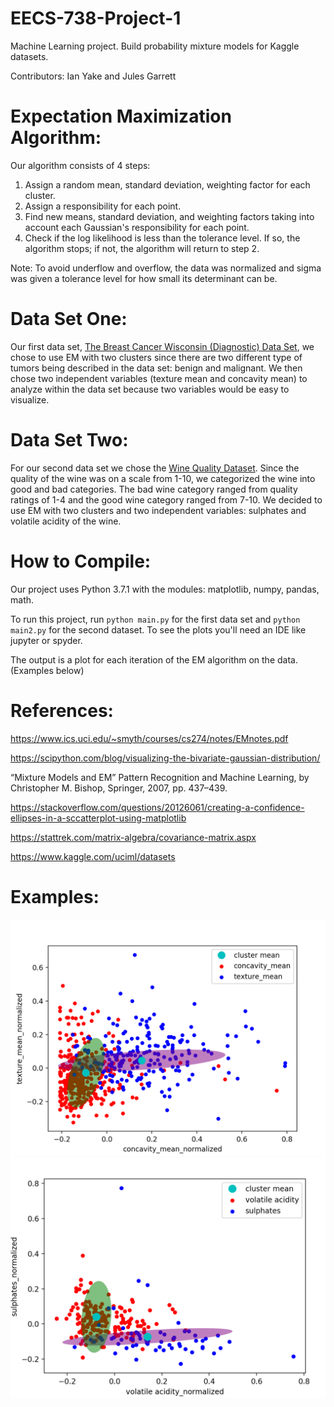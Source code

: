 
# EECS-738-Project-1
Machine Learning project. Build probability mixture models for Kaggle datasets.

Contributors: Ian Yake and Jules Garrett

# Expectation Maximization Algorithm:

Our algorithm consists of 4 steps: 
  1) Assign a random mean, standard deviation, weighting factor for each cluster. 
  2) Assign a responsibility for each point. 
  3) Find new means, standard deviation, and weighting factors taking into account each Gaussian's responsibility for each point.
  4) Check if the log likelihood is less than the tolerance level. If so, the algorithm stops; if not, the algorithm will return to step 2.

Note: To avoid underflow and overflow, the data was normalized and sigma was given a tolerance level for how small its determinant can be.

# Data Set One:

Our first data set, [The Breast Cancer Wisconsin (Diagnostic) Data Set](https://www.kaggle.com/uciml/breast-cancer-wisconsin-data), we chose to use EM with two clusters since there are two different type of tumors being described in the data set: benign and malignant. We then chose two independent variables (texture mean and concavity mean) to analyze within the data set because two variables would be easy to visualize.

# Data Set Two:

For our second data set we chose the [Wine Quality Dataset](https://www.kaggle.com/uciml/red-wine-quality-cortez-et-al-2009). Since the quality of the wine was on a scale from 1-10, we categorized the wine into good and bad categories. The bad wine category ranged from quality ratings of 1-4 and the good wine category ranged from 7-10. We decided to use EM with two clusters and two independent variables: sulphates and volatile acidity of the wine. 

# How to Compile: 

Our project uses Python 3.7.1 with the modules: matplotlib, numpy, pandas, math.

To run this project, run `python main.py` for the first data set and `python main2.py` for the second dataset. To see the plots you'll need an IDE like jupyter or spyder. 

The output is a plot for each iteration of the EM algorithm on the data. (Examples below)

# References: 

https://www.ics.uci.edu/~smyth/courses/cs274/notes/EMnotes.pdf

https://scipython.com/blog/visualizing-the-bivariate-gaussian-distribution/

“Mixture Models and EM” Pattern Recognition and Machine Learning, by Christopher M. Bishop, Springer, 2007, pp. 437–439.

https://stackoverflow.com/questions/20126061/creating-a-confidence-ellipses-in-a-sccatterplot-using-matplotlib

https://stattrek.com/matrix-algebra/covariance-matrix.aspx

https://www.kaggle.com/uciml/datasets


# Examples:
![Breast Cancer Final Plot](resources/cancer_final.png)
![Wine Quality Final Plot](resources/wine_final.png)